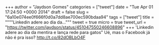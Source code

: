 
+++
author = "Jaydson Gomes"
categories = ["tweet"]
date = "Tue Apr 01 17:24:50 +0000 2014"
draft = false
slug = "6a10e074ee0f666f0d0a7dd8ae700ec590bdaa94"
tags = ["tweet"]
title = """"Linkedin adere ao dia da..."""
tweet = true
micro = true
tweet_url = "https://twitter.com/jaydson/status/451047550246608896"
+++
'Linkedin adere ao dia da mentira e lança rede para gatos" Ué, mas o Facebook já não é pra isso? http://t.co/82dOBLbO4F
